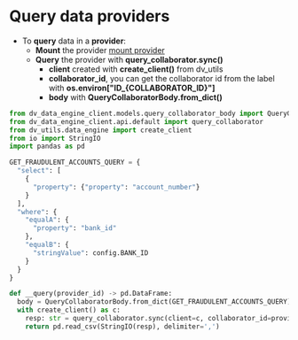 # Query data providers

- To **query** data in a **provider**:
  - **Mount** the provider [mount provider](/docs/algorithm-development/learn-by-example/mount)
  - **Query** the provider with **query_collaborator.sync()**
    - **client** created with **create_client()** from dv_utils
    - **collaborator_id**, you can get the collaborator id from the label with **os.environ[\"ID_\{COLLABORATOR_ID}"]**
    - **body** with **QueryCollaboratorBody.from_dict()**

```python
from dv_data_engine_client.models.query_collaborator_body import QueryCollaboratorBody
from dv_data_engine_client.api.default import query_collaborator
from dv_utils.data_engine import create_client
from io import StringIO
import pandas as pd

GET_FRAUDULENT_ACCOUNTS_QUERY = {
  "select": [
    {
      "property": {"property": "account_number"}
    }
  ],
  "where": {
    "equalA": {
      "property": "bank_id"
    },
    "equalB": {
      "stringValue": config.BANK_ID
    }
  }
}

def __query(provider_id) -> pd.DataFrame:
  body = QueryCollaboratorBody.from_dict(GET_FRAUDULENT_ACCOUNTS_QUERY)
  with create_client() as c:
    resp: str = query_collaborator.sync(client=c, collaborator_id=provider_id, body=body)
    return pd.read_csv(StringIO(resp), delimiter=',')
```
